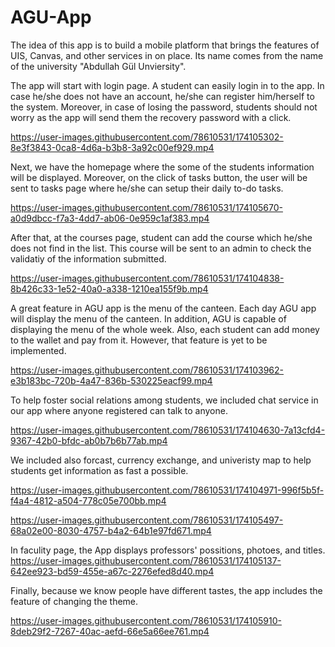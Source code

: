 # AGU-App

The idea of this app is to build a mobile platform that brings the features of UIS, Canvas, and other services in on place. Its name comes from the name of the university "Abdullah Gül Unviersity".

The app will start with login page. A student can easily login in to the app. In case he/she does not have an account, he/she can register him/herself to the system. Moreover, in case of losing the password, students should not worry as the app will send them the recovery password with a click.

https://user-images.githubusercontent.com/78610531/174105302-8e3f3843-0ca8-4d6a-b3b8-3a92c00ef929.mp4

Next, we have the homepage where the some of the students information will be displayed. Moreover, on the click of tasks button, the user will be sent to tasks page where he/she can setup their daily to-do tasks.

https://user-images.githubusercontent.com/78610531/174105670-a0d9dbcc-f7a3-4dd7-ab06-0e959c1af383.mp4


After that, at the courses page, student can add the course which he/she does not find in the list. This course will be sent to an admin to check the validatiy of the information submitted.

https://user-images.githubusercontent.com/78610531/174104838-8b426c33-1e52-40a0-a338-1210ea155f9b.mp4

A great feature in AGU app is the menu of the canteen. Each day AGU app will display the menu of the canteen. In addition, AGU is capable of displaying the menu of the whole week. Also, each student can add money to the wallet and pay from it. However, that feature is yet to be implemented.

https://user-images.githubusercontent.com/78610531/174103962-e3b183bc-720b-4a47-836b-530225eacf99.mp4

To help foster social relations among students, we included chat service in our app where anyone registered can talk to anyone.

https://user-images.githubusercontent.com/78610531/174104630-7a13cfd4-9367-42b0-bfdc-ab0b7b6b77ab.mp4

We included also forcast, currency exchange, and univeristy map to help students get information as fast a possible.

https://user-images.githubusercontent.com/78610531/174104971-996f5b5f-f4a4-4812-a504-778c05e700bb.mp4

https://user-images.githubusercontent.com/78610531/174105497-68a02e00-8030-4757-b4a2-64b1e97fd671.mp4

In faculity page, the App displays professors' possitions, photoes, and titles.
https://user-images.githubusercontent.com/78610531/174105137-642ee923-bd59-455e-a67c-2276efed8d40.mp4

Finally, because we know people have different tastes, the app includes the feature of changing the theme.

https://user-images.githubusercontent.com/78610531/174105910-8deb29f2-7267-40ac-aefd-66e5a66ee761.mp4
